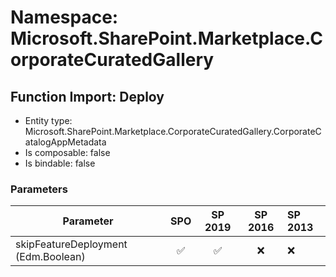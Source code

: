 # Namespace: Microsoft.SharePoint.Marketplace.CorporateCuratedGallery

## Function Import: Deploy

- Entity type: Microsoft.SharePoint.Marketplace.CorporateCuratedGallery.CorporateCatalogAppMetadata
- Is composable: false
- Is bindable: false

### Parameters

Parameter | SPO | SP 2019 | SP 2016 | SP 2013
----------|:---:|:-------:|:-------:|:-------
skipFeatureDeployment (Edm.Boolean) | ✅ | ✅ | ❌ | ❌